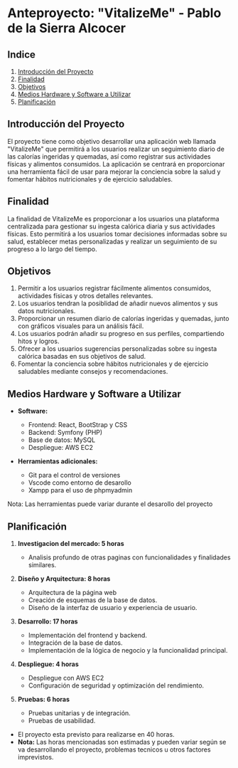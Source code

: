 # Anteproyecto: "VitalizeMe" - Pablo de la Sierra Alcocer

## Indice
1. [Introducción del Proyecto](#introducción-del-proyecto)
2. [Finalidad](#finalidad)
3. [Objetivos](#objetivos)
4. [Medios Hardware y Software a Utilizar](#medios-hardware-y-software-a-utilizar)
5. [Planificación](#planificación)

## Introducción del Proyecto
El proyecto tiene como objetivo desarrollar una aplicación web llamada "VitalizeMe" que permitirá a los usuarios realizar un seguimiento diario de las calorías ingeridas y quemadas, así como registrar sus actividades físicas y alimentos consumidos. La aplicación se centrará en proporcionar una herramienta fácil de usar para mejorar la conciencia sobre la salud y fomentar hábitos nutricionales y de ejercicio saludables.

## Finalidad
La finalidad de VitalizeMe es proporcionar a los usuarios una plataforma centralizada para gestionar su ingesta calórica diaria y sus actividades físicas. Esto permitirá a los usuarios tomar decisiones informadas sobre su salud, establecer metas personalizadas y realizar un seguimiento de su progreso a lo largo del tiempo.

## Objetivos
1. Permitir a los usuarios registrar fácilmente alimentos consumidos, actividades físicas y otros detalles relevantes.
2. Los usuarios tendran la posiblidad de añadir nuevos alimentos y sus datos nutricionales.
3. Proporcionar un resumen diario de calorías ingeridas y quemadas, junto con gráficos visuales para un análisis fácil.
4. Los usuarios podrán añadir su progreso en sus perfiles, compartiendo hitos y logros.
5. Ofrecer a los usuarios sugerencias personalizadas sobre su ingesta calórica basadas en sus objetivos de salud.
6. Fomentar la conciencia sobre hábitos nutricionales y de ejercicio saludables mediante consejos y recomendaciones.

## Medios Hardware y Software a Utilizar
- **Software:**
  - Frontend: React, BootStrap y CSS
  - Backend: Symfony (PHP)
  - Base de datos: MySQL
  - Despliegue: AWS EC2

- **Herramientas adicionales:**
  - Git para el control de versiones
  - Vscode como entorno de desarollo
  - Xampp para el uso de phpmyadmin

Nota: Las herramientas puede variar durante el desarollo del proyecto
    
## Planificación
1. **Investigacion del mercado: 5 horas**
   - Analisis profundo de otras paginas con funcionalidades y finalidades similares.

2. **Diseño y Arquitectura: 8 horas**
   - Arquitectura de la página web
   - Creación de esquemas de la base de datos.
   - Diseño de la interfaz de usuario y experiencia de usuario.

4. **Desarrollo: 17 horas**
   - Implementación del frontend y backend.
   - Integración de la base de datos.
   - Implementación de la lógica de negocio y la funcionalidad principal.
  
5. **Despliegue: 4 horas**
   - Despliegue con AWS EC2
   - Configuración de seguridad y optimización del rendimiento.

6. **Pruebas: 6 horas**
   - Pruebas unitarias y de integración.
   - Pruebas de usabilidad.

- El proyecto esta previsto para realizarse en 40 horas.
- **Nota:** Las horas mencionadas son estimadas y pueden variar según se va desarrollando el proyecto, problemas tecnicos u otros factores imprevistos.
